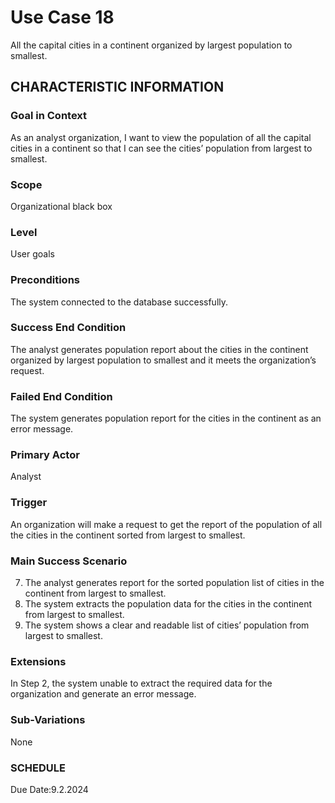 # Use Case 18
All the capital cities in a continent organized by largest population to smallest.
## CHARACTERISTIC INFORMATION
### Goal in Context
As an analyst organization, I want to view the population of all the capital cities in a continent so that I can see the cities’ population from largest to smallest.
### Scope
Organizational black box
### Level
User goals
### Preconditions
The system connected to the database successfully.
### Success End Condition
The analyst generates population report about the cities in the continent organized by largest population to smallest and it meets the organization’s request.
### Failed End Condition
The system generates population report for the cities in the continent as an error message.
### Primary Actor
Analyst
### Trigger
An organization will make a request to get the report of the population of all the cities in the continent sorted from largest to smallest.
### Main Success Scenario
7.  The analyst generates report for the sorted population list of cities in the continent from largest to smallest.
8.  The system extracts the population data for the cities in the continent from largest to smallest.
9.  The system shows a clear and readable list of cities’ population from largest to smallest.
### Extensions
In Step 2, the system unable to extract the required data for the organization and generate an error message.
### Sub-Variations
None
### SCHEDULE
Due Date:9.2.2024
